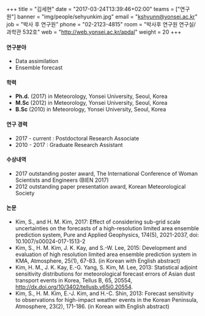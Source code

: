 +++
title = "김세현"
date = "2017-03-24T13:39:46+02:00"
teams = ["연구원"]
banner = "img/people/sehyunkim.jpg"
email = "kshyunn@yonsei.ac.kr"
job = "박사 후 연구원"
phone = "02-2123-4815"
room = "박사후 연구원 연구실/ 과학관 532호"
web = "http://web.yonsei.ac.kr/apdal"
weight = 20
+++

#### 연구분야
+ Data assimilation
+ Ensemble forecast

#### 학력
+ **Ph.d.** (2017) in Meteorology, Yonsei University, Seoul, Korea
+ **M.Sc** (2012) in Meteorology, Yonsei University, Seoul, Korea
+ **B.Sc** (2010) in Meteorology, Yonsei University, Seoul, Korea

#### 연구 경력
+ 2017 - current : Postdoctoral Research Associate
+ 2010 - 2017 : Graduate Research Assistant


#### 수상내역
+ 2017 outstanding poster award, The International Conference of Woman Scientists and
Engineers (BIEN 2017)
+ 2012 outstanding paper presentation award, Korean Meteorological Society


#### 논문
+ Kim, S., and H. M. Kim, 2017: Effect of considering sub-grid scale uncertainties on the forecasts of a high-resolution limited area ensemble prediction system, Pure and Applied Geophysics, 174(5), 2021-2037, doi: 10.1007/s00024-017-1513-2
+ Kim, S., H. M. Kim, J. K. Kay, and S.-W. Lee, 2015: Development and evaluation of high resolution limited area ensemble prediction system in KMA, Atmosphere, 25(1), 67-83. (in Korean with English abstract)
+ Kim, H. M., J. K. Kay, E.-G. Yang, S. Kim, M. Lee, 2013: Statistical adjoint sensitivity distributions for meteorological forecast errors of Asian dust transport events in Korea, Tellus B, 65, 20554, http://dx.doi.org/10/3402/tellusb.v65i0.20554.
+ Kim, S., H. M. Kim, E.-J. Kim, and H.-C. Shin, 2013: Forecast sensitivity to observations for high-impact weather events in the Korean Peninsula, Atmosphere, 23(2), 171-186. (in Korean with English abstract)

